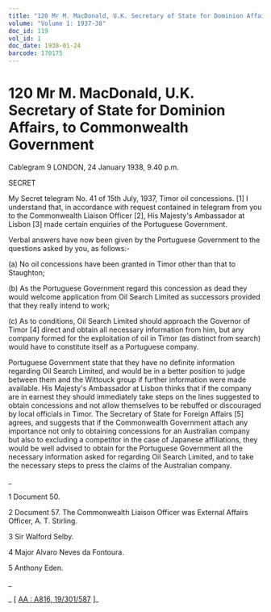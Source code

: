 ```yaml
---
title: "120 Mr M. MacDonald, U.K. Secretary of State for Dominion Affairs, to Commonwealth Government"
volume: "Volume 1: 1937-38"
doc_id: 119
vol_id: 1
doc_date: 1938-01-24
barcode: 170175
---
```


# 120 Mr M. MacDonald, U.K. Secretary of State for Dominion Affairs, to Commonwealth Government

Cablegram 9 LONDON, 24 January 1938, 9.40 p.m.

SECRET

My Secret telegram No. 41 of 15th July, 1937, Timor oil concessions. [1] I understand that, in accordance with request contained in telegram from you to the Commonwealth Liaison Officer [2], His Majesty's Ambassador at Lisbon [3] made certain enquiries of the Portuguese Government.

Verbal answers have now been given by the Portuguese Government to the questions asked by you, as follows:-

(a) No oil concessions have been granted in Timor other than that to Staughton;

(b) As the Portuguese Government regard this concession as dead they would welcome application from Oil Search Limited as successors provided that they really intend to work;

(c) As to conditions, Oil Search Limited should approach the Governor of Timor [4] direct and obtain all necessary information from him, but any company formed for the exploitation of oil in Timor (as distinct from search) would have to constitute itself as a Portuguese company.

Portuguese Government state that they have no definite information regarding Oil Search Limited, and would be in a better position to judge between them and the Wittouck group if further information were made available. His Majesty's Ambassador at Lisbon thinks that if the company are in earnest they should immediately take steps on the lines suggested to obtain concessions and not allow themselves to be rebuffed or discouraged by local officials in Timor. The Secretary of State for Foreign Affairs [5] agrees, and suggests that if the Commonwealth Government attach any importance not only to obtaining concessions for an Australian company but also to excluding a competitor in the case of Japanese affiliations, they would be well advised to obtain for the Portuguese Government all the necessary information asked for regarding Oil Search Limited, and to take the necessary steps to press the claims of the Australian company.

_

1 Document 50.

2 Document 57. The Commonwealth Liaison Officer was External Affairs Officer, A. T. Stirling.

3 Sir Walford Selby.

4 Major Alvaro Neves da Fontoura.

5 Anthony Eden.

_

_ [ [AA : A816, 19/301/587](http://www.naa.gov.au/cgi-bin/Search?O=I&Number=170175) ]_
